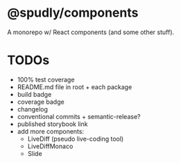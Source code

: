 # @spudly/components

A monorepo w/ React components (and some other stuff).

# TODOs

- 100% test coverage
- README.md file in root + each package
- build badge
- coverage badge
- changelog
- conventional commits + semantic-release?
- published storybook link
- add more components:
  - LiveDiff (pseudo live-coding tool)
  - LiveDiffMonaco
  - Slide
